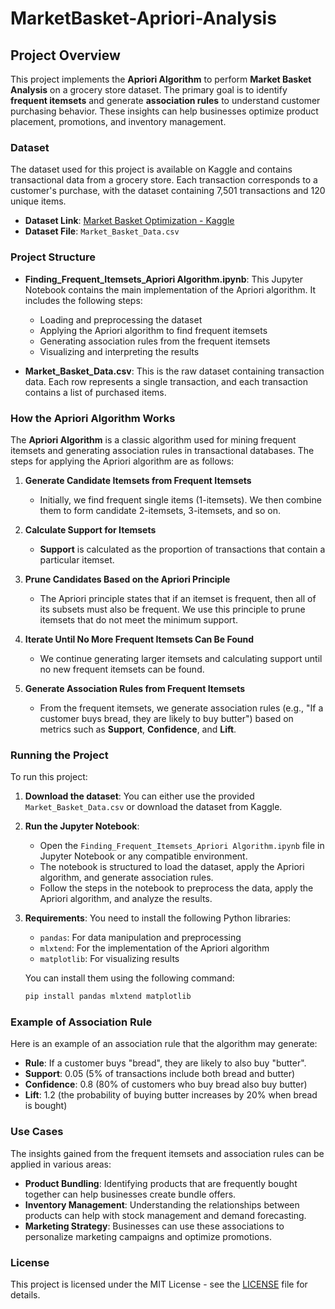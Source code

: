 # MarketBasket-Apriori-Analysis

## Project Overview

This project implements the **Apriori Algorithm** to perform **Market Basket Analysis** on a grocery store dataset. The primary goal is to identify **frequent itemsets** and generate **association rules** to understand customer purchasing behavior. These insights can help businesses optimize product placement, promotions, and inventory management.

### Dataset

The dataset used for this project is available on Kaggle and contains transactional data from a grocery store. Each transaction corresponds to a customer's purchase, with the dataset containing 7,501 transactions and 120 unique items. 

- **Dataset Link**: [Market Basket Optimization - Kaggle](https://www.kaggle.com/datasets/ahmedaliomar/market-basket-optimization)
- **Dataset File**: `Market_Basket_Data.csv`

### Project Structure

- **Finding_Frequent_Itemsets_Apriori Algorithm.ipynb**: This Jupyter Notebook contains the main implementation of the Apriori algorithm. It includes the following steps:
  - Loading and preprocessing the dataset
  - Applying the Apriori algorithm to find frequent itemsets
  - Generating association rules from the frequent itemsets
  - Visualizing and interpreting the results

- **Market_Basket_Data.csv**: This is the raw dataset containing transaction data. Each row represents a single transaction, and each transaction contains a list of purchased items.

### How the Apriori Algorithm Works

The **Apriori Algorithm** is a classic algorithm used for mining frequent itemsets and generating association rules in transactional databases. The steps for applying the Apriori algorithm are as follows:

1. **Generate Candidate Itemsets from Frequent Itemsets**
   - Initially, we find frequent single items (1-itemsets). We then combine them to form candidate 2-itemsets, 3-itemsets, and so on.

2. **Calculate Support for Itemsets**
   - **Support** is calculated as the proportion of transactions that contain a particular itemset.

3. **Prune Candidates Based on the Apriori Principle**
   - The Apriori principle states that if an itemset is frequent, then all of its subsets must also be frequent. We use this principle to prune itemsets that do not meet the minimum support.

4. **Iterate Until No More Frequent Itemsets Can Be Found**
   - We continue generating larger itemsets and calculating support until no new frequent itemsets can be found.

5. **Generate Association Rules from Frequent Itemsets**
   - From the frequent itemsets, we generate association rules (e.g., "If a customer buys bread, they are likely to buy butter") based on metrics such as **Support**, **Confidence**, and **Lift**.

### Running the Project

To run this project:

1. **Download the dataset**: You can either use the provided `Market_Basket_Data.csv` or download the dataset from Kaggle.
   
2. **Run the Jupyter Notebook**: 
   - Open the `Finding_Frequent_Itemsets_Apriori Algorithm.ipynb` file in Jupyter Notebook or any compatible environment.
   - The notebook is structured to load the dataset, apply the Apriori algorithm, and generate association rules.
   - Follow the steps in the notebook to preprocess the data, apply the Apriori algorithm, and analyze the results.

3. **Requirements**: You need to install the following Python libraries:
   - `pandas`: For data manipulation and preprocessing
   - `mlxtend`: For the implementation of the Apriori algorithm
   - `matplotlib`: For visualizing results

   You can install them using the following command:
   ```bash
   pip install pandas mlxtend matplotlib
   ```

### Example of Association Rule

Here is an example of an association rule that the algorithm may generate:

- **Rule**: If a customer buys "bread", they are likely to also buy "butter".
- **Support**: 0.05 (5% of transactions include both bread and butter)
- **Confidence**: 0.8 (80% of customers who buy bread also buy butter)
- **Lift**: 1.2 (the probability of buying butter increases by 20% when bread is bought)

### Use Cases

The insights gained from the frequent itemsets and association rules can be applied in various areas:

- **Product Bundling**: Identifying products that are frequently bought together can help businesses create bundle offers.
- **Inventory Management**: Understanding the relationships between products can help with stock management and demand forecasting.
- **Marketing Strategy**: Businesses can use these associations to personalize marketing campaigns and optimize promotions.

### License

This project is licensed under the MIT License - see the [LICENSE](LICENSE) file for details.
